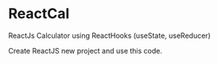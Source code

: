 # ReactCal
ReactJs Calculator using ReactHooks (useState, useReducer)

Create ReactJS new project and use this code.
